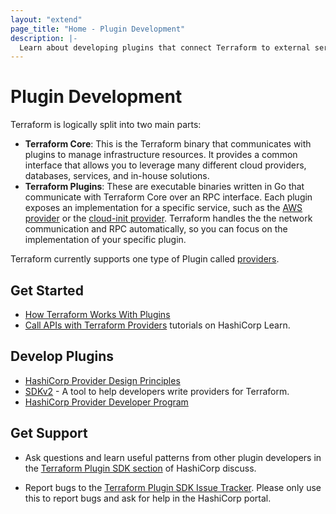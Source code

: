 ```yaml
---
layout: "extend"
page_title: "Home - Plugin Development"
description: |-
  Learn about developing plugins that connect Terraform to external services.
---
```


# Plugin Development
Terraform is logically split into two main parts:

- **Terraform Core**: This is the Terraform binary that communicates with plugins to manage infrastructure resources. It provides a common interface that allows you to leverage many different cloud providers, databases, services, and in-house solutions.
- **Terraform Plugins**: These are executable binaries written in Go that communicate with Terraform Core over an RPC interface. Each plugin exposes an implementation for a specific service, such as the [AWS provider](https://registry.terraform.io/providers/hashicorp/aws/latest)
or the [cloud-init provider](https://registry.terraform.io/providers/hashicorp/cloudinit/latest/docs). Terraform handles the the network communication and RPC automatically, so you can focus on the implementation of your specific plugin.

Terraform currently supports one type of Plugin called [providers](/docs/language/providers/index.html).

## Get Started
- [How Terraform Works With Plugins](/docs/extend/how-terraform-works.html)
- [Call APIs with Terraform Providers](https://learn.hashicorp.com/collections/terraform/providers?utm_source=WEBSITE&utm_medium=WEB_IO&utm_offer=ARTICLE_PAGE&utm_content=DOCS) tutorials on HashiCorp Learn.

## Develop Plugins
- [HashiCorp Provider Design Principles](/docs/extend/hashicorp-provider-design-principles.html)
- [SDKv2](/docs/extend/hashicorp-provider-design-principles.html) - A tool to help developers write providers for Terraform.  
- [HashiCorp Provider Developer Program](/docs/extend/TBDDDDD)


## Get Support

- Ask questions and learn useful patterns from other plugin developers in the [Terraform Plugin SDK section](https://discuss.hashicorp.com/c/terraform-providers/tf-plugin-sdk) of HashiCorp discuss.

- Report bugs to the [Terraform Plugin SDK Issue Tracker](https://github.com/hashicorp/terraform-plugin-sdk/issues). Please only use this to report bugs and ask for help in the HashiCorp portal.
